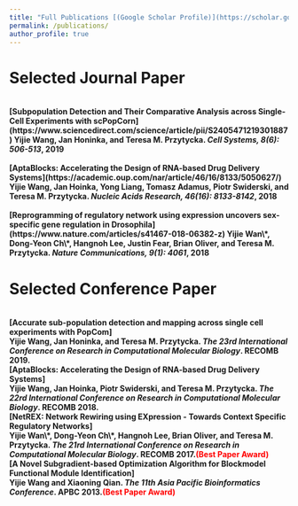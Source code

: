 ```yaml
---
title: "Full Publications [(Google Scholar Profile)](https://scholar.google.com/citations?user=rloap-cAAAAJ&hl=en)"
permalink: /publications/
author_profile: true
---
```

# Selected Journal Paper

<br>
<b>[Subpopulation Detection and Their Comparative Analysis across Single-Cell Experiments with scPopCorn](https://www.sciencedirect.com/science/article/pii/S2405471219301887) Yijie Wang, Jan Honinka, and Teresa M. Przytycka. <i>Cell Systems, 8(6): 506-513</i>, 2019 </b> <br> 

<br>
<b>[AptaBlocks: Accelerating the Design of RNA-based Drug Delivery Systems](https://academic.oup.com/nar/article/46/16/8133/5050627/) Yijie Wang, Jan Hoinka, Yong Liang, Tomasz Adamus, Piotr Swiderski, and Teresa M. Przytycka. <i>Nucleic Acids Research, 46(16): 8133-8142</i>, 2018</b> <br> 

<br>
<b>[Reprogramming of regulatory network using expression uncovers sex-specific gene regulation in Drosophila](https://www.nature.com/articles/s41467-018-06382-z) Yijie Wan</g>\*, Dong-Yeon Ch</o>\*, Hangnoh Lee, Justin Fear, Brian Oliver, and Teresa M. Przytycka. <i>Nature Communications, 9(1): 4061</i>, 2018</b> <br> 

# Selected Conference Paper

<br>
<b>[Accurate sub-population detection and mapping across single cell experiments with PopCom]</b> <br> 
<b>Yijie Wang, Jan Honinka, and Teresa M. Przytycka.
<i>The 23rd International Conference on Research in Computational Molecular Biology</i>. <b>RECOMB 2019</b>.
  
<br>
<b>[AptaBlocks:  Accelerating the Design of RNA-based Drug Delivery Systems]</b> <br> 
<b>Yijie Wang, Jan Hoinka, Piotr Swiderski, and Teresa M. Przytycka.
<i>The 22rd International Conference on Research in Computational Molecular Biology</i>. <b>RECOMB 2018</b>.
  
<br>
<b>[NetREX: Network Rewiring using EXpression - Towards Context Specific Regulatory Networks]</b> <br> 
<b>Yijie Wan</g>\*, Dong-Yeon Ch</o>\*, Hangnoh Lee, Brian Oliver, and Teresa M. Przytycka.
<i>The 21rd International Conference on Research in Computational Molecular Biology</i>. <b>RECOMB 2017</b>.<span style="color:red">(Best Paper Award)</span>

<br>
<b>[A Novel Subgradient-based Optimization Algorithm for Blockmodel Functional Module Identification]</b> <br> 
<b>Yijie Wang and Xiaoning Qian.
<i>The 11th Asia Pacific Bioinformatics Conference</i>. <b>APBC 2013</b>.<span style="color:red">(Best Paper Award)</span>

